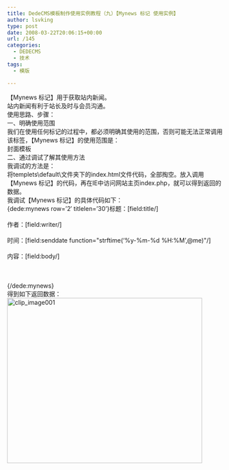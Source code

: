 ```yaml
---
title: DedeCMS模板制作使用实例教程（九）【Mynews 标记 使用实例】
author: lsvking
type: post
date: 2008-03-22T20:06:15+00:00
url: /145
categories:
  - DEDECMS
  - 技术
tags:
  - 模版

---
```

【Mynews 标记】用于获取站内新闻。   
站内新闻有利于站长及时与会员沟通。   
使用思路、步骤：   
一、明确使用范围   
我们在使用任何标记的过程中，都必须明确其使用的范围，否则可能无法正常调用该标签，【Mynews 标记】的使用范围是：   
封面模板   
二、通过调试了解其使用方法   
我调试的方法是：   
将templets\default\文件夹下的index.html文件代码，全部掏空。放入调用【Mynews 标记】的代码，再在IE中访问网站主页index.php，就可以得到返回的数据。   
我调试【Mynews 标记】的具体代码如下：   
{dede:mynews row=&#8217;2&#8242; titlelen=&#8217;30&#8217;}标题：[field:title/] <br />   
作者：[field:writer/] <br />   
时间：[field:senddate function="strftime(&#8216;%y-%m-%d %H:%M&#8217;,@me)"/] <br />   
内容：[field:body/] <br /><br /><br />   
{/dede:mynews}   
得到如下返回数据：   
[<img style="border-right: 0px; border-top: 0px; border-left: 0px; border-bottom: 0px" height="386" alt="clip_image001" src="http://lsvking.longshe.net/wp-content/uploads/2008/03/windowslivewriterdedecmsmynews-119fdclip-image001-thumb.gif" width="456" border="0" />][1]

 [1]: http://lsvking.longshe.net/wp-content/uploads/2008/03/windowslivewriterdedecmsmynews-119fdclip-image001-2.gif